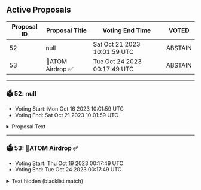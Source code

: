 ## Active Proposals

| Proposal ID | Proposal Title | Voting End Time | VOTED |
|-------------|----------------|-----------------|-------|
| 52 | null | Sat Oct 21 2023 10:01:59 UTC | ABSTAIN |
| 53 | 💎ATOM Airdrop ✅ | Tue Oct 24 2023 00:17:49 UTC | ABSTAIN |

---

### 🗳 52: null
- Voting Start: Mon Oct 16 2023 10:01:59 UTC
- Voting End: Sat Oct 21 2023 10:01:59 UTC

<details>
<summary>Proposal Text</summary>
 
null
</details>

---

### 🗳 53: 💎ATOM Airdrop ✅
- Voting Start: Thu Oct 19 2023 00:17:49 UTC
- Voting End: Tue Oct 24 2023 00:17:49 UTC

<details>
<summary>Text hidden (blacklist match)</summary>
 
</details>
